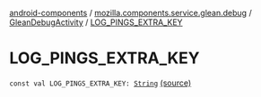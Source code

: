 [android-components](../../index.md) / [mozilla.components.service.glean.debug](../index.md) / [GleanDebugActivity](index.md) / [LOG_PINGS_EXTRA_KEY](./-l-o-g_-p-i-n-g-s_-e-x-t-r-a_-k-e-y.md)

# LOG_PINGS_EXTRA_KEY

`const val LOG_PINGS_EXTRA_KEY: `[`String`](https://kotlinlang.org/api/latest/jvm/stdlib/kotlin/-string/index.html) [(source)](https://github.com/mozilla-mobile/android-components/blob/master/components/service/glean/src/main/java/mozilla/components/service/glean/debug/GleanDebugActivity.kt#L29)